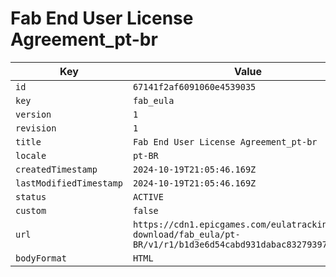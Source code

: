 # Fab End User License Agreement_pt-br

| Key | Value |
| --- | ----- |
| `id` | `67141f2af6091060e4539035` |
| `key` | `fab_eula` |
| `version` | `1` |
| `revision` | `1` |
| `title` | `Fab End User License Agreement_pt-br` |
| `locale` | `pt-BR` |
| `createdTimestamp` | `2024-10-19T21:05:46.169Z` |
| `lastModifiedTimestamp` | `2024-10-19T21:05:46.169Z` |
| `status` | `ACTIVE` |
| `custom` | `false` |
| `url` | `https://cdn1.epicgames.com/eulatracking-download/fab_eula/pt-BR/v1/r1/b1d3e6d54cabd931dabac83279397597.pdf` |
| `bodyFormat` | `HTML` |
